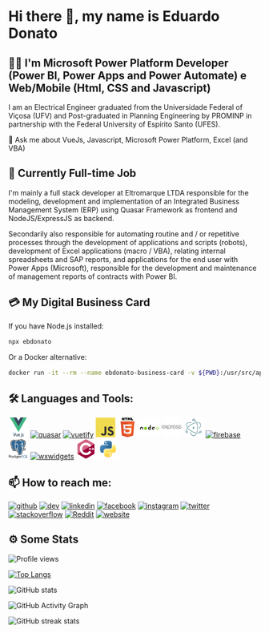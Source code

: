 # Hi there 👋, my name is Eduardo Donato

## 🙍‍♂️ I'm Microsoft Power Platform Developer (Power BI, Power Apps and Power Automate) e Web/Mobile (Html, CSS and Javascript)

I am an Electrical Engineer graduated from the Universidade Federal of Viçosa (UFV) and Post-graduated in Planning Engineering by PROMINP in partnership with the Federal University of Espírito Santo (UFES).

💬 Ask me about VueJs, Javascript, Microsoft Power Platform, Excel (and VBA)

## 👔 Currently Full-time Job

I'm mainly a full stack developer at Eltromarque LTDA responsible for the modeling, development and implementation of an Integrated Business Management System (ERP) using Quasar Framework as frontend and NodeJS/ExpressJS as backend.

Secondarily also responsible for automating routine and / or repetitive processes through the development of applications and scripts (robots), development of Excel applications (macro / VBA), relating internal spreadsheets and SAP reports, and applications for the end user with Power Apps (Microsoft), responsible for the development and maintenance of management reports of contracts with Power BI.

## 💳 My Digital Business Card

If you have Node.js installed:

```bash
npx ebdonato
```

Or a Docker alternative:

```bash
docker run -it --rm --name ebdonato-business-card -v ${PWD}:/usr/src/app -w /usr/src/app node:14 npx ebdonato
```

## 🛠 Languages and Tools:

[<img src='https://raw.githubusercontent.com/devicons/devicon/master/icons/vuejs/vuejs-original-wordmark.svg' alt='vuejs' height='40'>](https://vuejs.org/)
[<img src='https://cdn.quasar.dev/logo/svg/quasar-logo.svg' alt='quasar' height='40'>](https://quasar.dev/)
[<img src='https://bestofjs.org/logos/vuetify.svg' alt='vuetify' height='40'>](https://vuetifyjs.com/en/)
[<img src='https://raw.githubusercontent.com/devicons/devicon/master/icons/javascript/javascript-original.svg' alt='javascript' height='40'>](https://developer.mozilla.org/en-US/docs/Web/JavaScript)
[<img src='https://raw.githubusercontent.com/devicons/devicon/master/icons/html5/html5-original-wordmark.svg' alt='html5' height='40'>](https://www.w3.org/html/)
[<img src='https://raw.githubusercontent.com/devicons/devicon/master/icons/nodejs/nodejs-original-wordmark.svg' alt='nodejs' height='40'>](https://nodejs.org)
[<img src='https://raw.githubusercontent.com/devicons/devicon/master/icons/express/express-original-wordmark.svg' alt='expressjs' height='40'>](https://expressjs.com)
[<img src='https://raw.githubusercontent.com/devicons/devicon/master/icons/electron/electron-original.svg' alt='electron' height='40'>](https://www.electronjs.org)
[<img src='https://www.vectorlogo.zone/logos/firebase/firebase-icon.svg' alt='firebase' height='40'>](https://firebase.google.com/)
[<img src='https://raw.githubusercontent.com/devicons/devicon/master/icons/postgresql/postgresql-original-wordmark.svg' alt='postgres' height='40'>](https://www.postgresql.org)
[<img src='https://upload.wikimedia.org/wikipedia/commons/b/bb/WxWidgets.svg' alt='wxwidgets' height='40'>](https://www.wxwidgets.org/)
[<img src='https://raw.githubusercontent.com/devicons/devicon/master/icons/cplusplus/cplusplus-original.svg' alt='c++' height='40'>](https://www.w3schools.com/cpp/)
[<img src='https://raw.githubusercontent.com/devicons/devicon/master/icons/python/python-original.svg' alt='python' height='40'>](https://www.python.org)

## 📫 How to reach me:

[<img src='https://cdn.jsdelivr.net/npm/simple-icons@3.0.1/icons/github.svg' alt='github' height='40'>](https://github.com/ebdonato)
[<img src='https://cdn.jsdelivr.net/npm/simple-icons@3.0.1/icons/dev-dot-to.svg' alt='dev' height='40'>](https://dev.to/ebdonato)
[<img src='https://cdn.jsdelivr.net/npm/simple-icons@3.0.1/icons/linkedin.svg' alt='linkedin' height='40'>](https://www.linkedin.com/in/ebdonato/)
[<img src='https://cdn.jsdelivr.net/npm/simple-icons@3.0.1/icons/facebook.svg' alt='facebook' height='40'>](https://www.facebook.com/ebdonato)
[<img src='https://cdn.jsdelivr.net/npm/simple-icons@3.0.1/icons/instagram.svg' alt='instagram' height='40'>](https://www.instagram.com/ebdonato/)
[<img src='https://cdn.jsdelivr.net/npm/simple-icons@3.0.1/icons/twitter.svg' alt='twitter' height='40'>](https://twitter.com/ebdonato)
[<img src='https://cdn.jsdelivr.net/npm/simple-icons@3.0.1/icons/stackoverflow.svg' alt='stackoverflow' height='40'>](https://stackoverflow.com/users/13250681/eduardo-donato)
[<img src='https://cdn.jsdelivr.net/npm/simple-icons@3.0.1/icons/reddit.svg' alt='Reddit' height='40'>](https://www.reddit.com/user/ebdonato)
[<img src='https://cdn.jsdelivr.net/npm/simple-icons@3.0.1/icons/icloud.svg' alt='website' height='40'>](https://gravatar.com/ebdonato)

## ⚙ Some Stats

![Profile views](https://gpvc.arturio.dev/ebdonato)

[![Top Langs](https://github-readme-stats.vercel.app/api/top-langs/?username=ebdonato)](https://github.com/anuraghazra/github-readme-stats)

![GitHub stats](https://github-readme-stats.vercel.app/api?username=ebdonato&show_icons=true&count_private=true)

![GitHub Activity Graph](https://activity-graph.herokuapp.com/graph?username=ebdonato)

![GitHub streak stats](https://github-readme-streak-stats.herokuapp.com/?user=ebdonato)
